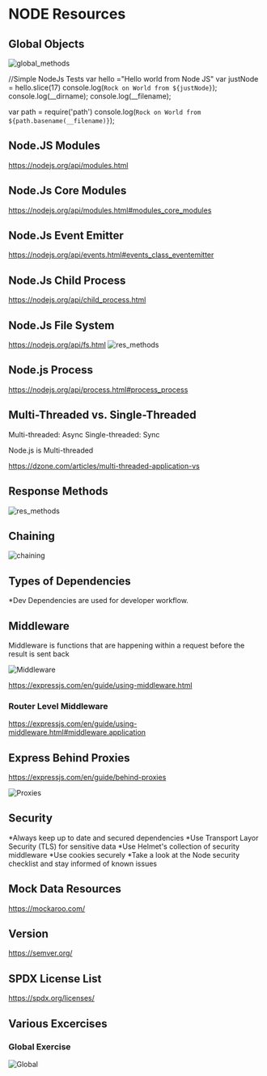 # NODE Resources

## Global Objects
![global_methods](/public/global.png "Title is optional")


//Simple NodeJs Tests
var hello ="Hello world from Node JS"
var justNode = hello.slice(17)
console.log(`Rock on World from ${justNode}`);
console.log(__dirname);
console.log(__filename);

var path = require('path')
console.log(`Rock on World from ${path.basename(__filename)}`);

## Node.JS Modules

https://nodejs.org/api/modules.html

## Node.Js Core Modules

https://nodejs.org/api/modules.html#modules_core_modules

## Node.Js Event Emitter

https://nodejs.org/api/events.html#events_class_eventemitter

## Node.Js Child Process

https://nodejs.org/api/child_process.html

## Node.Js File System
https://nodejs.org/api/fs.html
![res_methods](/public/readfiles.png "Title is optional")



## Node.js Process
https://nodejs.org/api/process.html#process_process

## Multi-Threaded vs. Single-Threaded

Multi-threaded: Async
Single-threaded: Sync

Node.js is Multi-threaded

https://dzone.com/articles/multi-threaded-application-vs

## Response Methods

![res_methods](/public/res_methods.png "Title is optional")

## Chaining

![chaining](/public/chaining.png "Title is optional")

## Types of Dependencies

*Dev Dependencies are used for developer workflow. 

## Middleware

Middleware is functions that are happening within a request before the result is sent back

![Middleware](/public/middleware.png "Title is optional")

https://expressjs.com/en/guide/using-middleware.html

### Router Level Middleware

https://expressjs.com/en/guide/using-middleware.html#middleware.application

## Express Behind Proxies

https://expressjs.com/en/guide/behind-proxies

![Proxies](/public/proxies.png "Title is optional")

## Security

*Always keep up to date and secured dependencies
*Use Transport Layor Security (TLS) for sensitive data
*Use Helmet's collection of security middleware
*Use cookies securely
*Take a look at the Node security checklist and stay informed of known issues

## Mock Data Resources 

https://mockaroo.com/

## Version

https://semver.org/

## SPDX License List

https://spdx.org/licenses/

## Various Excercises

### Global Exercise

![Global](/public/heartbeat.png "Global Exercise")


